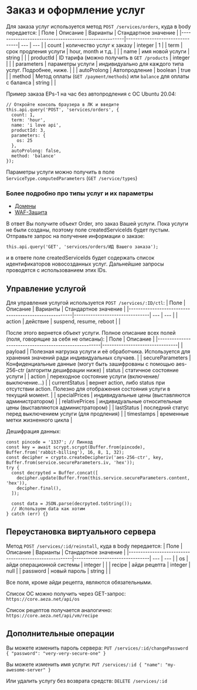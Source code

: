 # Заказ и оформление услуг

Для заказа услуг используется метод ```POST /services/orders```, куда в body передается:
| Поле | Описание | Варианты | Стандартное значение |
|------------------------------------------------------|--------------------------------| --- | --- |
| count | количество услуг к заказу | integer | 1 |
| term | срок продления услуги | hour, month и т.д. |  |
| name | имя новой услуги | string |  |
| productId | ID тарифа (можно получить в ```GET /products``` | integer | |
| parameters | параметры услуги | индивидуально для каждого типа услуг. Подробнее, ниже. |  |
| autoProlong | Автопродление | boolean | true |
| method | Метод оплаты (```GET /payment/methods```) или ```balance``` для оплаты с баланса | string |  |

Пример заказа EPs-1 на час без автопродления с ОС Ubuntu 20.04:
```
// Откройте консоль браузера в ЛК и введите
this.api.query('POST', 'services/orders', {
  count: 1,
  term: 'hour',
  name: 'i love api',
  productId: 3,
  parameters: {
    os: 25
  },
  autoProlong: false,
  method: 'balance'
});
```

Параметры услуги можно получить в поле ```ServiceType.computedParameters``` (```GET /service/types```)

### Более подробно про типы услуг и их параметры
* [Домены](/t/types/domain.md)
* [WAF-Защита](/t/types/waf.md)

В ответ Вы получите объект Order, это заказ Вашей услуги. Пока услуги не были созданы, поэтому поле createdServiceIds будет пустым. Отправьте запрос на получение информации о заказе:
```
this.api.query('GET', 'services/orders/ИД Вашего заказа');
```

и в ответе поле createdServiceIds будет содержать список идентификаторов новосозданных услуг. Дальнейшие запросы проводятся с использованием этих IDs.

## Управление услугой
Для управления услугой используется ```POST /services/:ID/ctl```:
| Поле | Описание | Варианты | Стандартное значение |
|------------------------------------------------------|--------------------------------| --- | --- |
| action | действие | suspend, resume, reboot |  |

После этого вернется объект услуги.
Полное описание всех полей (поля, говорящие за себя не описаны):
| Поле | Описание |
|------------------------------------------------------|--------------------------------|
| payload | Полезная нагрузка услуги и её обработчика. Используется для хранения значений ради индивидуальных случаев. |
| secureParameters | Конфиденциальные данные (могут быть зашифрованы с помощью aes-256-ctr (алгоритм дешифрации ниже)
| status | статичное состояние услуги |
| action | переходное состояние услуги (включение/выключение...) |
| currentStatus | вернет action, либо status при отсутствии action. Полезно для отображения состояния услуги в текущий момент. |
| specialPrices | индивидуальные цены (выставляются администратором) |
| relativePrices | индивидуальные относительные цены (выставляются администратором) |
| lastStatus | последний статус перед выключением услуги (для продления) |
| timestamps | временные метки жизненного цикла |

Дешифрация данных:
```
const pincode = '1337'; // Пинкод
const key = await scrypt.scrypt(Buffer.from(pincode), Buffer.from('rabbit-billing'), 16, 8, 1, 32);
const decipher = crypto.createDecipheriv('aes-256-ctr', key, Buffer.from(service.secureParameters.iv, 'hex'));
try {
  const decrpyted = Buffer.concat([
    decipher.update(Buffer.from(this.service.secureParameters.content, 'hex')),
    decipher.final(),
  ]);
  
  const data = JSON.parse(decrpyted.toString());
  // Используем data как хотим
} catch (err) {}
```

## Переустановка виртуального сервера

Метод ```POST /services/:id/reinstall```, куда в body передается:
| Поле | Описание | Варианты | Стандартное значение |
|------------------------------------------------------|--------------------------------| --- | --- |
| os | айди операционной системы | integer |  |
| recipe | айди рецепта | integer | null |
| password | новый пароль | string |  |

Все поля, кроме айди рецепта, являются обязательными.

Список ОС можно получить через GET-запрос: ```https://core.aeza.net/api/os```

Список рецептов получается аналогично: ```https://core.aeza.net/api/vm/recipe```

## Дополнительные операции

Вы можете изменить пароль сервера: ```PUT /services/:id/changePassword { "password": "very-very-secure-one" }```

Вы можете изменить имя услуги: ```PUT /services/:id { "name": "my-awesome-server" }```

Или удалить услугу без возврата средств: ```DELETE /services/:id```
